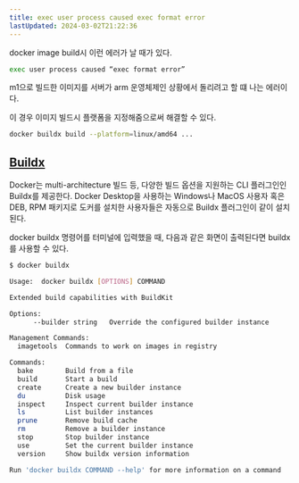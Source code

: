 ```yaml
---
title: exec user process caused exec format error
lastUpdated: 2024-03-02T21:22:36
---
```


docker image build시 이런 에러가 날 때가 있다.

```bash
exec user process caused “exec format error” 
```

m1으로 빌드한 이미지를 서버가 arm 운영체제인 상황에서 돌리려고 할 떄 나는 에러이다.

이 경우 이미지 빌드시 플랫폼을 지정해줌으로써 해결할 수 있다.

```bash
docker buildx build --platform=linux/amd64 ...
```

## [Buildx](https://github.com/docker/buildx)

Docker는 multi-architecture 빌드 등, 다양한 빌드 옵션을 지원하는 CLI 플러그인인 Buildx를 제공한다. Docker Desktop을 사용하는 Windows나 MacOS 사용자 혹은 DEB, RPM 패키지로 도커를 설치한 사용자들은 자동으로 Buildx 플러그인이 같이 설치된다.

docker buildx 명령어를 터미널에 입력했을 때, 다음과 같은 화면이 출력된다면 buildx를 사용할 수 있다.

```bash
$ docker buildx

Usage:  docker buildx [OPTIONS] COMMAND

Extended build capabilities with BuildKit

Options:
      --builder string   Override the configured builder instance

Management Commands:
  imagetools  Commands to work on images in registry

Commands:
  bake        Build from a file
  build       Start a build
  create      Create a new builder instance
  du          Disk usage
  inspect     Inspect current builder instance
  ls          List builder instances
  prune       Remove build cache
  rm          Remove a builder instance
  stop        Stop builder instance
  use         Set the current builder instance
  version     Show buildx version information

Run 'docker buildx COMMAND --help' for more information on a command
```

